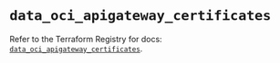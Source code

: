 # `data_oci_apigateway_certificates`

Refer to the Terraform Registry for docs: [`data_oci_apigateway_certificates`](https://registry.terraform.io/providers/oracle/oci/6.37.0/docs/data-sources/apigateway_certificates).
